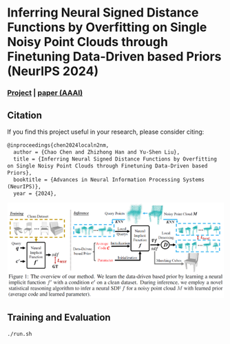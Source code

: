 # Inferring Neural Signed Distance Functions by Overfitting on Single Noisy Point Clouds through Finetuning Data-Driven based Priors (NeurIPS 2024)

### [Project](https://arxiv.org/pdf/2410.19680) | [paper (AAAI)](https://arxiv.org/pdf/2410.19680) 

## Citation

If you find this project useful in your research, please consider citing:

```
@inproceedings{chen2024localn2nm,
  author = {Chao Chen and Zhizhong Han and Yu-Shen Liu},
  title = {Inferring Neural Signed Distance Functions by Overfitting on Single Noisy Point Clouds through Finetuning Data-Driven based Priors},
  booktitle = {Advances in Neural Information Processing Systems (NeurIPS)},
  year = {2024},

```

![image-20230505154223044](figure/overview.png)

## Training and Evaluation
```
./run.sh
```